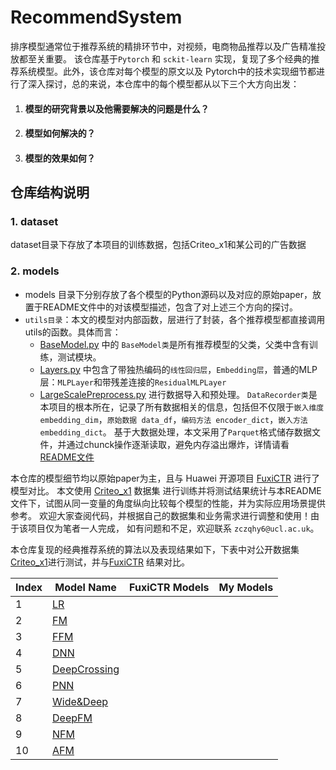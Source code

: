 # RecommendSystem

排序模型通常位于推荐系统的精排环节中，对视频，电商物品推荐以及广告精准投放都至关重要。
该仓库基于`Pytorch` 和 `sckit-learn` 实现，复现了多个经典的推荐系统模型。此外，该仓库对每个模型的原文以及
Pytorch中的技术实现细节都进行了深入探讨，总的来说，本仓库中的每个模型都从以下三个大方向出发：

1. #### 模型的研究背景以及他需要解决的问题是什么？
2. #### 模型如何解决的？
3. #### 模型的效果如何？


## 仓库结构说明

### 1. dataset
dataset目录下存放了本项目的训练数据，包括Criteo_x1和某公司的广告数据
### 2. models
- models 目录下分别存放了各个模型的Python源码以及对应的原始paper，放置于README文件中的对该模型描述，包含了对上述三个方向的探讨。
- `utils目录`：本文的模型对内部函数，层进行了封装，各个推荐模型都直接调用utils的函数。具体而言：
  - [BaseModel.py](models/utils/BaseModel.py) 中的 `BaseModel类`是所有推荐模型的父类，父类中含有训练，测试模块。
  - [Layers.py](models/utils/Layers.py) 中包含了带独热编码的`线性回归层`，`Embedding层`，普通的MLP层：`MLPLayer`和带残差连接的`ResidualMLPLayer`
  - [LargeScalePreprocess.py](models/utils/LargeScalePreprocess.py) 进行数据导入和预处理。 `DataRecorder类`是本项目的根本所在，记录了所有数据相关的信息，包括但不仅限于`嵌入维度 embedding_dim`，`原始数据 data_df`，`编码方法 encoder_dict`，`嵌入方法 embedding_dict`。
  基于大数据处理，本文采用了`Parquet`格式储存数据文件，并通过chunck操作逐渐读取，避免内存溢出爆炸，详情请看[README文件](models/utils/README.md)

本仓库的模型细节均以原始paper为主，且与 Huawei 开源项目 [FuxiCTR](https://github.com/reczoo/FuxiCTR) 进行了模型对比。
本文使用 [Criteo_x1](https://huggingface.co/datasets/reczoo/Criteo_x1/blob/main/README.md) 数据集 进行训练并将测试结果统计与本README文件下，试图从同一变量的角度纵向比较每个模型的性能，并为实际应用场景提供参考。
欢迎大家查阅代码，并根据自己的数据集和业务需求进行调整和使用！由于该项目仅为笔者一人完成，
如有问题和不足，欢迎联系 `zczqhy6@ucl.ac.uk`。


本仓库复现的经典推荐系统的算法以及表现结果如下，下表中对公开数据集[Criteo_x1](https://huggingface.co/datasets/reczoo/Criteo_x1/blob/main/README.md)进行测试，并与[FuxiCTR](https://github.com/reczoo/FuxiCTR) 结果对比。

| Index | Model Name                                                                                  | FuxiCTR Models | My Models |
|-------|---------------------------------------------------------------------------------------------|----------------------|-|
| 1     | [LR](https://github.com/HaochengY/RecommendSystem/tree/main/models/LR)                      |              | | 
| 2     | [FM](https://github.com/HaochengY/RecommendSystem/tree/main/models/FM)                      |               | |
| 3     | [FFM](https://github.com/HaochengY/RecommendSystem/tree/main/models/FFM)                    |                      |
| 4     | [DNN](https://github.com/HaochengY/RecommendSystem/tree/main/models/DNN)                    |                      |
| 5     | [DeepCrossing](https://github.com/HaochengY/RecommendSystem/tree/main/models/DeepCrossing)  |                      |
| 6     | [PNN](https://github.com/HaochengY/RecommendSystem/tree/main/models/PNN)                    |                      |
| 7     | [Wide&Deep](https://github.com/HaochengY/RecommendSystem/tree/main/models/WideDeep)         |                      |
| 8     | [DeepFM](https://github.com/HaochengY/RecommendSystem/tree/main/models/DeepFM)              |                      |
| 9     | [NFM](https://github.com/HaochengY/RecommendSystem/tree/main/models/NFM)                    |                      |
| 10    | [AFM](https://github.com/HaochengY/RecommendSystem/tree/main/models/AFM)                    |                      |





